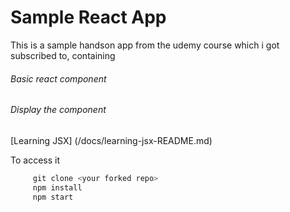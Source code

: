 # Sample React App

This is a sample handson app from the udemy course which i got subscribed to, containing
###### Basic react component
###### Display the component
[Learning JSX] (/docs/learning-jsx-README.md)

To access it
```javascript
     git clone <your forked repo>
     npm install
     npm start
```